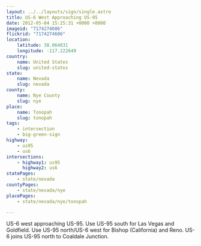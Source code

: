 ```yaml
---
layout: ../../layouts/sign/single.astro
title: US-6 West Approaching US-95
date: 2012-05-04 15:25:31 +0000 +0000
imageid: "7174274606"
flickrid: "7174274606"
location:
    latitude: 38.064031
    longitude: -117.222649
country:
    name: United States
    slug: united-states
state:
    name: Nevada
    slug: nevada
county:
    name: Nye County
    slug: nye
place:
    name: Tonopah
    slug: tonopah
tags:
    - intersection
    - big-green-sign
highway:
    - us95
    - us6
intersections:
    - highway1: us95
      highway2: us6
statePages:
    - state/nevada
countyPages:
    - state/nevada/nye
placePages:
    - state/nevada/nye/tonopah

---
```

US-6 west approaching US-95.  Use US-95 south for Las Vegas and Goldfield.  Use US-95 north/US-6 west for Bishop (California) and Reno.  US-6 joins US-95 north to Coaldale Junction.